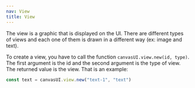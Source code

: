 ```yaml
---
nav: View
title: View
---
```


The view is a graphic that is displayed on the UI. There are different types of views and each one of them is drawn in a different way (ex: image and text).

To create a view, you have to call the function `canvasUI.view.new(id, type)`. The first argument is the id and the second argument is the type of view. The returned value is the view. That is an example:

```javascript
const text = canvasUI.view.new("text-1", "text")
```
